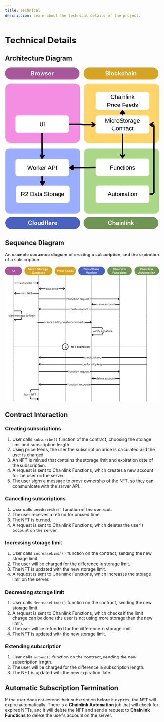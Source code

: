 ```yaml
---
title: Technical
description: Learn about the technical details of the project.
---
```


# Technical Details

## Architecture Diagram

![Architecture Diagram](../../../assets/arch.png)

## Sequence Diagram

An example sequence diagram of creating a subscription, and the expiration of a subscription.

![Sequence Diagram](../../../assets/seq.png)

## Contract Interaction

### Creating subscriptions

1. User calls `subscribe()` function of the contract, choosing the storage limit and subscription length.
2. Using price feeds, the user the subscription price is calculated and the user is charged.
3. An NFT is minted that contains the storage limit and expiration date of the subscription.
4. A request is sent to Chainlink Functions, which creates a new account for the user on the server.
5. The user signs a message to prove ownership of the NFT, so they can communicate with the server API.

### Cancelling subscriptions

1. User calls `unsubscribe()` function of the contract.
2. The user receives a refund for unused time.
3. The NFT is burned.
4. A request is sent to Chainlink Functions, which deletes the user's account on the server.

### Increasing storage limit

1. User calls `increaseLimit()` function on the contract, sending the new storage limit.
2. The user will be charged for the difference in storage limit.
3. The NFT is updated with the new storage limit.
4. A request is sent to Chainlink Functions, which increases the storage limit on the server.

### Decreasing storage limit

1. User calls `decreaseLimit()` function on the contract, sending the new storage limit.
2. A request is sent to Chainlink Functions, which checks if the limit change can be done (the user is not using more storage than the new limit).
3. The user will be refunded for the difference in storage limit.
4. The NFT is updated with the new storage limit.

### Extending subscription

1. User calls `extend()` function on the contract, sending the new subscription length.
2. The user will be charged for the difference in subscription length.
3. The NFT is updated with the new expiration date.

## Automatic Subscription Termination

If the user does not extend their subscription before it expires, the NFT will expire automatically. There is a **Chainlink Automation** job that will check for expired NFTs, and it will delete the NFT and send a request to **Chainlink Functions** to delete the user's account on the server.

